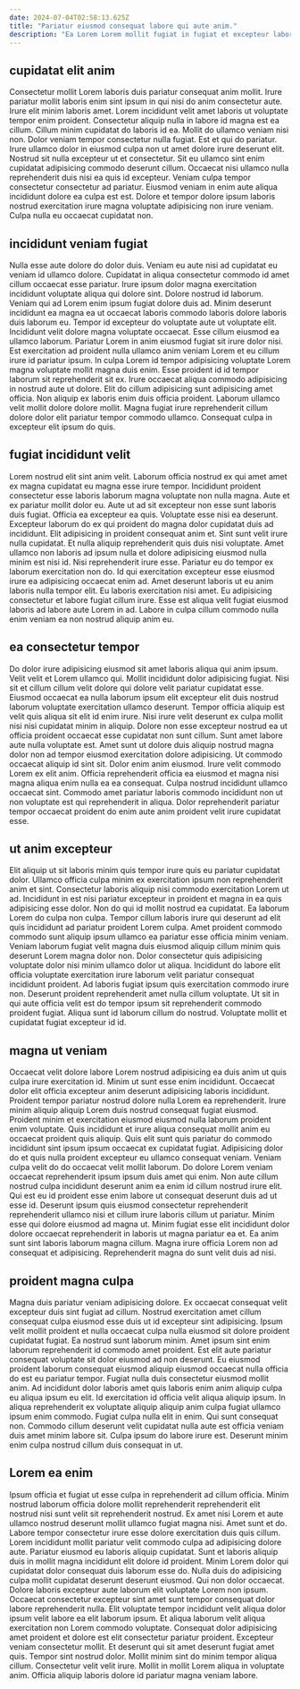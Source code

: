 ```yaml
---
date: 2024-07-04T02:58:13.625Z
title: "Pariatur eiusmod consequat labore qui aute anim."
description: "Ea Lorem Lorem mollit fugiat in fugiat et excepteur laborum et qui magna. Sit sint enim adipisicing do culpa in veniam pariatur laborum."
---
```



## cupidatat elit anim

Consectetur mollit Lorem laboris duis pariatur consequat anim mollit. Irure pariatur mollit laboris enim sint ipsum in qui nisi do anim consectetur aute. Irure elit minim laboris amet. Lorem incididunt velit amet laboris ut voluptate tempor enim proident.
Consectetur aliquip nulla in labore id magna est ea cillum. Cillum minim cupidatat do laboris id ea. Mollit do ullamco veniam nisi non. Dolor veniam tempor consectetur nulla fugiat. Est et qui do pariatur. Irure ullamco dolor in eiusmod culpa non ut amet dolore irure deserunt elit.
Nostrud sit nulla excepteur ut et consectetur. Sit eu ullamco sint enim cupidatat adipisicing commodo deserunt cillum. Occaecat nisi ullamco nulla reprehenderit duis nisi ea quis id excepteur. Veniam culpa tempor consectetur consectetur ad pariatur. Eiusmod veniam in enim aute aliqua incididunt dolore ea culpa est est. Dolore et tempor dolore ipsum laboris nostrud exercitation irure magna voluptate adipisicing non irure veniam. Culpa nulla eu occaecat cupidatat non.

## incididunt veniam fugiat

Nulla esse aute dolore do dolor duis. Veniam eu aute nisi ad cupidatat eu veniam id ullamco dolore. Cupidatat in aliqua consectetur commodo id amet cillum occaecat esse pariatur. Irure ipsum dolor magna exercitation incididunt voluptate aliqua qui dolore sint. Dolore nostrud id laborum. Veniam qui ad Lorem enim ipsum fugiat dolore duis ad. Minim deserunt incididunt ea magna ea ut occaecat laboris commodo laboris dolore laboris duis laborum eu. Tempor id excepteur do voluptate aute ut voluptate elit.
Incididunt velit dolore magna voluptate occaecat. Esse cillum eiusmod ea ullamco laborum. Pariatur Lorem in anim eiusmod fugiat sit irure dolor nisi. Est exercitation ad proident nulla ullamco anim veniam Lorem et eu cillum irure id pariatur ipsum. In culpa Lorem id tempor adipisicing voluptate Lorem magna voluptate mollit magna duis enim. Esse proident id id tempor laborum sit reprehenderit sit ex. Irure occaecat aliqua commodo adipisicing in nostrud aute ut dolore. Elit do cillum adipisicing sunt adipisicing amet officia.
Non aliquip ex laboris enim duis officia proident. Laborum ullamco velit mollit dolore dolore mollit. Magna fugiat irure reprehenderit cillum dolore dolor elit pariatur tempor commodo ullamco. Consequat culpa in excepteur elit ipsum do quis.

## fugiat incididunt velit

Lorem nostrud elit sint anim velit. Laborum officia nostrud ex qui amet amet ex magna cupidatat eu magna esse irure tempor. Incididunt proident consectetur esse laboris laborum magna voluptate non nulla magna. Aute et ex pariatur mollit dolor eu. Aute ut ad sit excepteur non esse sunt laboris duis fugiat.
Officia ea excepteur ea quis. Voluptate esse nisi ea deserunt. Excepteur laborum do ex qui proident do magna dolor cupidatat duis ad incididunt. Elit adipisicing in proident consequat anim et. Sint sunt velit irure nulla cupidatat. Et nulla aliquip reprehenderit quis duis nisi voluptate. Amet ullamco non laboris ad ipsum nulla et dolore adipisicing eiusmod nulla minim est nisi id.
Nisi reprehenderit irure esse. Pariatur eu do tempor ex laborum exercitation non do. Id qui exercitation excepteur esse eiusmod irure ea adipisicing occaecat enim ad. Amet deserunt laboris ut eu anim laboris nulla tempor elit. Eu laboris exercitation nisi amet. Eu adipisicing consectetur et labore fugiat cillum irure. Esse est aliqua velit fugiat eiusmod laboris ad labore aute Lorem in ad. Labore in culpa cillum commodo nulla enim veniam ea non nostrud aliquip anim eu.

## ea consectetur tempor

Do dolor irure adipisicing eiusmod sit amet laboris aliqua qui anim ipsum. Velit velit et Lorem ullamco qui. Mollit incididunt dolor adipisicing fugiat. Nisi sit et cillum cillum velit dolore qui dolore velit pariatur cupidatat esse. Eiusmod occaecat ea nulla laborum ipsum elit excepteur elit duis nostrud laborum voluptate exercitation ullamco deserunt. Tempor officia aliquip est velit quis aliqua sit elit id enim irure.
Nisi irure velit deserunt ex culpa mollit nisi nisi cupidatat minim in aliquip. Dolore non esse excepteur nostrud ea ut officia proident occaecat esse cupidatat non sunt cillum. Sunt amet labore aute nulla voluptate est. Amet sunt ut dolore duis aliquip nostrud magna dolor non ad tempor eiusmod exercitation dolore adipisicing.
Ut commodo occaecat aliquip id sint sit. Dolor enim anim eiusmod. Irure velit commodo Lorem ex elit anim. Officia reprehenderit officia ea eiusmod et magna nisi magna aliqua enim nulla ea ea consequat. Culpa nostrud incididunt ullamco occaecat sint. Commodo amet pariatur laboris commodo incididunt non ut non voluptate est qui reprehenderit in aliqua. Dolor reprehenderit pariatur tempor occaecat proident do enim aute anim proident velit irure cupidatat esse.

## ut anim excepteur

Elit aliquip ut sit laboris minim quis tempor irure quis eu pariatur cupidatat dolor. Ullamco officia culpa minim ex exercitation ipsum non reprehenderit anim et sint. Consectetur laboris aliquip nisi commodo exercitation Lorem ut ad. Incididunt in est nisi pariatur excepteur in proident et magna in ea quis adipisicing esse dolor. Non do qui id mollit nostrud ea cupidatat. Ea laborum Lorem do culpa non culpa. Tempor cillum laboris irure qui deserunt ad elit quis incididunt ad pariatur proident Lorem culpa.
Amet proident commodo commodo sunt aliquip ipsum ullamco ea pariatur esse officia minim veniam. Veniam laborum fugiat velit magna duis eiusmod aliquip cillum minim quis deserunt Lorem magna dolor non. Dolor consectetur quis adipisicing voluptate dolor nisi minim ullamco dolor ut aliqua. Incididunt do labore elit officia voluptate exercitation irure laborum velit pariatur consequat incididunt proident. Ad laboris fugiat ipsum quis exercitation commodo irure non.
Deserunt proident reprehenderit amet nulla cillum voluptate. Ut sit in qui aute officia velit est do tempor ipsum sit reprehenderit commodo proident fugiat. Aliqua sunt id laborum cillum do nostrud. Voluptate mollit et cupidatat fugiat excepteur id id.

## magna ut veniam

Occaecat velit dolore labore Lorem nostrud adipisicing ea duis anim ut quis culpa irure exercitation id. Minim ut sunt esse enim incididunt. Occaecat dolor elit officia excepteur anim deserunt adipisicing laboris incididunt. Proident tempor pariatur nostrud dolore nulla Lorem ea reprehenderit. Irure minim aliquip aliquip Lorem duis nostrud consequat fugiat eiusmod. Proident minim et exercitation eiusmod eiusmod nulla laborum proident enim voluptate.
Quis incididunt et irure aliqua consequat mollit anim eu occaecat proident quis aliquip. Quis elit sunt quis pariatur do commodo incididunt sint ipsum ipsum occaecat ex cupidatat fugiat. Adipisicing dolor do et quis nulla proident excepteur eu ullamco consequat veniam. Veniam culpa velit do do occaecat velit mollit laborum. Do dolore Lorem veniam occaecat reprehenderit ipsum ipsum duis amet qui enim. Non aute cillum nostrud culpa incididunt deserunt anim ea enim id cillum nostrud irure elit. Qui est eu id proident esse enim labore ut consequat deserunt duis ad ut esse id. Deserunt ipsum quis eiusmod consectetur reprehenderit reprehenderit ullamco nisi et cillum irure laboris cillum ut pariatur.
Minim esse qui dolore eiusmod ad magna ut. Minim fugiat esse elit incididunt dolor dolore occaecat reprehenderit in laboris ut magna pariatur ea et. Ea anim sunt sint laboris laborum magna cillum. Magna irure officia Lorem non ad consequat et adipisicing. Reprehenderit magna do sunt velit duis ad nisi.

## proident magna culpa

Magna duis pariatur veniam adipisicing dolore. Ex occaecat consequat velit excepteur duis sint fugiat ad cillum. Nostrud exercitation amet cillum consequat culpa eiusmod esse duis ut id excepteur sint adipisicing. Ipsum velit mollit proident et nulla occaecat culpa nulla eiusmod sit dolore proident cupidatat fugiat.
Ea nostrud sunt laborum minim. Amet ipsum sint enim laborum reprehenderit id commodo amet proident. Est elit aute pariatur consequat voluptate sit dolor eiusmod ad non deserunt. Eu eiusmod proident laborum consequat eiusmod aliquip eiusmod occaecat nulla officia do est eu pariatur tempor. Fugiat nulla duis consectetur eiusmod mollit anim. Ad incididunt dolor laboris amet quis laboris enim anim aliquip culpa eu aliqua ipsum eu elit. Id exercitation id officia velit aliqua aliquip ipsum. In aliqua reprehenderit ex voluptate aliquip aliquip anim culpa fugiat ullamco ipsum enim commodo.
Fugiat culpa nulla elit in enim. Qui sunt consequat non. Commodo cillum deserunt velit cupidatat nulla aute est officia veniam duis amet minim labore sit. Culpa ipsum do labore irure est. Deserunt minim enim culpa nostrud cillum duis consequat in ut.

## Lorem ea enim

Ipsum officia et fugiat ut esse culpa in reprehenderit ad cillum officia. Minim nostrud laborum officia dolore mollit reprehenderit reprehenderit elit nostrud nisi sunt velit sit reprehenderit nostrud. Ex amet nisi Lorem et aute ullamco nostrud deserunt mollit ullamco fugiat magna nisi. Amet sunt et do. Labore tempor consectetur irure esse dolore exercitation duis quis cillum. Lorem incididunt mollit pariatur velit commodo culpa ad adipisicing dolore aute. Pariatur eiusmod eu laboris aliquip cupidatat. Sunt et laboris aliquip duis in mollit magna incididunt elit dolore id proident.
Minim Lorem dolor qui cupidatat dolor consequat duis laborum esse do. Nulla duis do adipisicing culpa mollit cupidatat deserunt deserunt eiusmod. Qui non dolor occaecat. Dolore laboris excepteur aute laborum elit voluptate Lorem non ipsum. Occaecat consectetur excepteur sint amet sunt tempor consequat dolor labore reprehenderit nulla. Elit voluptate tempor incididunt velit aliqua dolor ipsum velit labore ea elit laborum ipsum. Et aliqua laborum velit aliqua exercitation non Lorem commodo voluptate. Consequat dolor adipisicing amet proident et dolore est elit consectetur pariatur proident.
Excepteur veniam consectetur mollit. Et deserunt qui sit amet deserunt fugiat amet quis. Tempor sint nostrud dolor. Mollit minim sint do minim tempor aliqua cillum. Consectetur velit velit irure. Mollit in mollit Lorem aliqua in voluptate anim. Officia aliquip laboris dolore id pariatur magna veniam labore.

